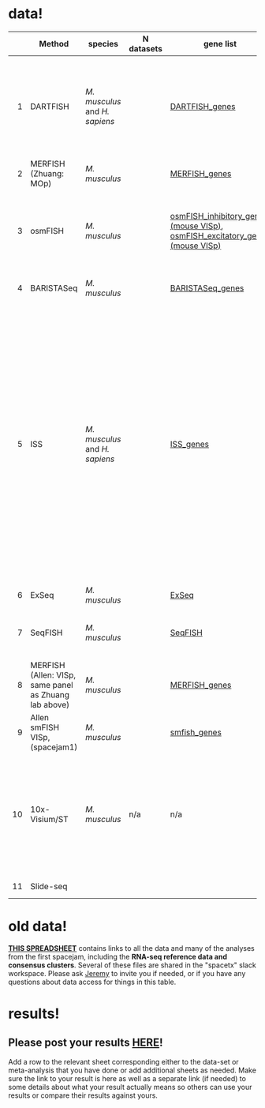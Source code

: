 # data!
| | Method |species| N datasets|gene list|spot table| cell x gene | notes|
| ----: | ---- | ---- | ---- | ---- | ---- | --- | --- |
| 1 |DARTFISH| *M. musculus* and *H. sapiens*| | [DARTFISH_genes](https://github.com/spacetx-spacejam/data/blob/master/gene_lists/DARTFISH_genes.csv)|[SpotTable Human 1 (frontal cortex)](https://s3.amazonaws.com/starfish.data.spacetx/spacejam2/DARTFISH/DARTFISH_DecodedSpots_Hs_FCtx_20180122.csv) [SpotTable Human 2 (occipital cortex)](https://s3.amazonaws.com/starfish.data.spacetx/spacejam2/DARTFISH/DARTFISH_DecodedSpots_Hs_OCtx_20180122.csv),  [SpotTable Mouse 1](https://s3.amazonaws.com/starfish.data.spacetx/spacejam2/DARTFISH/DARTFISH_DecodedSpots_Mm_20190513_rev2.csv)|[CellxGene Human (frontal cortex) 1](https://s3.amazonaws.com/starfish.data.spacetx/spacejam2/DARTFISH/DARTFISH_CellxGene_Hs_FCtx_20180122_T.csv),  [CellxGene Human 2 (occipital cortex)](https://s3.amazonaws.com/starfish.data.spacetx/spacejam2/DARTFISH/DARTFISH_CellxGene_Hs_OCtx_20180122_T.csv) [CellxGene Mouse 1](https://s3.amazonaws.com/starfish.data.spacetx/spacejam2/DARTFISH/DARTFISH_CellxGenes_Mm_20190513_rev2_T.csv) | [stitched DAPI for Mouse dataset](https://s3.amazonaws.com/starfish.data.spacetx/spacejam2/DARTFISH/DARTFISH_StitchedNuclei_Mm_20190513_rev2.tif)
| 2 |MERFISH (Zhuang: MOp) | *M. musculus* | | [MERFISH_genes](https://github.com/spacetx-spacejam/data/blob/master/gene_lists/MERFISH_genes.csv)|  |  | 
| 3 |osmFISH| *M. musculus*| | [osmFISH_inhibitory_genes (mouse VISp)](https://github.com/spacetx-spacejam/data/blob/master/gene_lists/osmFISH_inhibitory_genes.csv), [osmFISH_excitatory_genes (mouse VISp)](https://github.com/spacetx-spacejam/data/blob/master/gene_lists/osmFISH_excitatory_genes.csv)|[New and Improved Data: excitatory](https://s3.amazonaws.com/starfish.data.spacetx/spacejam2/osmfish/osmFISH_excitatory_neurons_dataset.csv) [New and Improved Data: inhibitory](https://s3.amazonaws.com/starfish.data.spacetx/spacejam2/osmfish/osmFISH_inhibitory_neurons_dataset.csv)|*needs segmentation!*|[DAPI_excitatory_roi1_0-125_126-219](https://www.dropbox.com/s/0jpy2vnkjx9ppuj/DAPI_Excitatory_roi1_0-125_roi_126-219.zip?dl=0),[PolyT_excitatory_roi1_0-125_126-219](https://www.dropbox.com/s/ru0n11y2cfa88xu/PolyT_Excitatory_roi1_0-125_roi_126-219.zip?dl=0)
| 4 |BARISTASeq| *M. musculus*| | [BARISTASeq_genes](https://github.com/spacetx-spacejam/data/blob/master/gene_lists/BARISTASEQ_genes.csv)|[SpotTable Mouse VISp](https://s3.amazonaws.com/starfish.data.spacetx/spacejam2/BARISTASEQ/all_spots_2_with_annotation.csv)|[CellxGene Mouse VISp](https://s3.amazonaws.com/starfish.data.spacetx/spacejam2/BARISTASEQ/cellxgene2_with_depth.csv)|[layer annotations](https://s3.amazonaws.com/starfish.data.spacetx/spacejam2/BARISTASEQ/annotations_geo.json)
| 5 |ISS| *M. musculus* and *H. sapiens*| | [ISS_genes](https://github.com/spacetx-spacejam/data/blob/master/gene_lists/ISS_genes.csv)|[SpotTable Human 1 MTG(FOVs 540)](https://drive.google.com/file/d/17BaHMKY8k96wr8IPmrbN1McfX3_8PIZx/view) [SpotTable Mouse 1 VISp (FOVs 704)](https://drive.google.com/file/d/1OSGKWvO2E8Foq74_9h9vhnlbZ8CQtuDT/view) [SpotTable Human MTG 2 (FOVs 460)](https://s3.amazonaws.com/starfish.data.spacetx/spacejam2/ISS/ISS_1_spot_table.csv) [SpotTable Mouse VISp 2 (FOVs 140)](https://s3.amazonaws.com/starfish.data.spacetx/spacejam2/ISS/ISS_2_spot_table.csv) [SpotTable Mouse VISp 3 (FOVs 143)](https://s3.amazonaws.com/starfish.data.spacetx/spacejam2/ISS/ISS_3_spot_table.csv) [SpotTable Human MTG 3 (FOVs 378)](https://drive.google.com/open?id=15xHiftBM-esR5qijaNEMzD_QlzFTARP3) [SpotTable Human MTG 4 (FOVs 621)](https://drive.google.com/open?id=1iZwNZ7HRi8FguLhRbiZg61r43d7pPkvt)|[cellxgene Human MTG 1 (FOVs 540)](https://drive.google.com/open?id=1VjGa0QGHFRMRLQRAP1PGCkMjEVFVB_g5) [cellxgene Mouse VISp 1 (FOVs 704)](https://drive.google.com/open?id=1-o5Z4q1MMMa05Z6YZvgHEb6vNbRMBh8F) [cellxgene Human MTG 2 (FOVs 460)](https://drive.google.com/open?id=1uPo87acN9zsnQ3ezRnwfbq7m3B1wxcO0) [cellxgene Mouse VISp 2 (FOVs 140)](https://drive.google.com/open?id=1v5pwa1dgQk8x5W-ryXAyi9WbKNpFHGdG) [cellxgene Mouse VISp 3 (FOVs 143)](https://drive.google.com/open?id=1IYj3Nx5swsZwBy8rUouBsirV4unlSEzn) [cellxgene Human MTG 3 (FOVs 378)](https://drive.google.com/open?id=1l1fLPA1daH_63jBnFoH0h2EbWsWID1IT) [cellxgene  Human MTG 4 (FOVs 621)](https://drive.google.com/open?id=1NM_e2UpdBYXQ5ZlYFrGO9bY3NeV_H9bk) [Viktors genexcell](https://docs.google.com/spreadsheets/d/1Y_TapftVtEOo5JMtndVqct1lTw0hQOau35aPtdSjsTE/edit?usp=sharing). *|[DAPI Human 1 (FOVs 540)](https://drive.google.com/open?id=1tSpLXelKKVdU9zgN1neED6sVmz7Fc2fy) [DAPI Mouse 1 (FOVs 704)](https://drive.google.com/open?id=1ugNjkV5nDKcbh1T_SfiHtjnVEBiEhIMD) [DAPI Human 2 (FOVs 460)](https://drive.google.com/open?id=1kAULmZOgPIMLnRd65nyhlePk6odfqYg_) [DAPI Mouse 2 (FOVs 140)](https://drive.google.com/open?id=1KqPotQuFq7LAxLUam9UHe9FWZqn4grOk) [DAPI Mouse 3 (FOVs 143)](https://drive.google.com/open?id=1D71kiqhuqSgVbvr33dC_9lMPOKdDuQiI) [DAPI Human 3 (FOVs 378)](https://drive.google.com/open?id=1KsfrceNq9XagF0lpaF_g-dIuvZWsyHKd) [DAPI Human 4 (FOVs 621)](https://drive.google.com/open?id=1ydnHC8ZwEHrab3Uqhu1GVpEG0DAknXpd)
| 6 |ExSeq| *M. musculus*| | [ExSeq](https://github.com/spacetx-spacejam/data/blob/master/gene_lists/exseq_genes.csv)|[spot table](https://s3.amazonaws.com/starfish.data.spacetx/spacejam2/ExSeq/spottable_exseq.csv)|[CellxGene Table mouse](https://s3.amazonaws.com/starfish.data.spacetx/spacejam2/ExSeq/cellxgene.csv)||*...working on it...*
| 7 |SeqFISH| *M. musculus*| | [SeqFISH](https://github.com/spacetx-spacejam/data/blob/master/gene_lists/seqfish_genes.csv)|[SeqFISH spot table](https://s3.amazonaws.com/starfish.data.spacetx/spacejam2/seqfish/seqFISH_spots_with_anatomy_microns.csv)|[SeqFISH cell x gene (Cai lab)](https://s3.amazonaws.com/starfish.data.spacetx/spacejam2/seqfish/seqFISH_cellxgene_with_anatomy.csv)|*note: gene names in all lowercase (e.g. "sst", "gad1") are non-barcoded and have clearer spatial structure.* 
| 8 |MERFISH (Allen: VISp, same panel as Zhuang lab above) | *M. musculus*| | [MERFISH_genes](https://github.com/spacetx-spacejam/data/blob/master/gene_lists/MERFISH_genes.csv)|[SpotTable Mouse VISp *with anatomy*](https://s3.amazonaws.com/starfish.data.spacetx/spacejam2/MERFISH_Allen_VISp/Allen_MERFISH_spots_with_anatomy.csv)|[CellxGene Mouse VISp](https://s3.amazonaws.com/starfish.data.spacetx/spacejam2/MERFISH_Allen_VISp/fixed_1001844875.csv)|[stitched DAPI MIP](https://s3.amazonaws.com/starfish.data.spacetx/spacejam2/MERFISH_Allen_VISp/DAPI_Overview.tif)
|9|Allen smFISH VISp, (spacejam1)|*M. musculus*||[smfish_genes](https://s3.amazonaws.com/starfish.data.spacetx/spacejam2/smFISH_Allen/gene_list.csv)|[SpotTable Mouse VISp](https://s3.amazonaws.com/starfish.data.spacetx/spacejam2/smFISH_Allen/smFISH_MCT_CZI_Panel_0_spot_table.csv)||[nucleus segmentation (geojson)](https://s3.amazonaws.com/starfish.data.spacetx/spacejam2/smFISH_Allen/SongLinROIS_deduplicated.json)
|10|10x-Visium/ST| *M. musculus*|n/a|n/a|[observation x gene table 1](https://s3.amazonaws.com/starfish.data.spacetx/spacejam2/spatial-transcriptomics-alma/Allen-1-count-matrix.tsv.gz), [observation x gene table 2](https://s3.amazonaws.com/starfish.data.spacetx/spacejam2/spatial-transcriptomics-alma/Allen-2-count-matrix.tsv.gz), [observation x gene table 3](https://s3.amazonaws.com/starfish.data.spacetx/spacejam2/spatial-transcriptomics-alma/Allen-3-count-matrix.tsv.gz), [observation x gene table 4](https://s3.amazonaws.com/starfish.data.spacetx/spacejam2/spatial-transcriptomics-alma/Allen-4-count-matrix.tsv.gz)||*each file is a gzipped tsv* [Example analysis](https://github.com/almaan/spacetx)
|11|Slide-seq||||||*have lots of data, need help wrangling!*

# old data!
[**THIS SPREADSHEET**](https://docs.google.com/spreadsheets/d/1CN7kn8ELg9dhVPDkeb7JB02NYYTNUEqfaKkO40yWDzM/edit?usp=sharing) contains links to all the data and many of the analyses from the first spacejam, including the **RNA-seq reference data and consensus clusters**.  Several of these files are shared in the "spacetx" slack workspace.  Please ask [Jeremy](mailto:jeremym@alleninstitute.org) to invite you if needed, or if you have any questions about data access for things in this table.

# results!
## Please post your results [**HERE**](https://docs.google.com/spreadsheets/d/1Y_TapftVtEOo5JMtndVqct1lTw0hQOau35aPtdSjsTE/edit?usp=sharing)!
Add a row to the relevant sheet corresponding either to the data-set or meta-analysis that you have done or add additional sheets as needed.  Make sure the link to your result is here as well as a separate link (if needed) to some details about what your result actually means so others can use your results or compare their results against yours.
